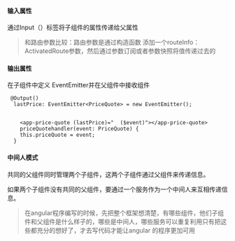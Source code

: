 #### 输入属性

通过Input（）标签将子组件的属性传递给父属性

> 和路由参数比较：路由参数是通过构造函数 添加一个routeInfo：ActivatedRoute参数，然后通过参数订阅或者参数快照将值传递过去的

#### 输出属性

在子组件中定义 EventEmitter并在父组件中接收组件

```
 @Output()
  lastPrice: EventEmitter<PriceQuote> = new EventEmitter();
  
  
    <app-price-quote (lastPrice)="  ($event)"></app-price-quote>
    priceQuotehandler(event: PriceQuote) {
    this.priceQuote = event;
  }
```

#### 中间人模式

共同的父组件同时管理两个子组件，这两个子组件通过父组件来传递信息。

如果两个子组件没有共同的父组件，要通过一个服务作为一个中间人来互相传递信息。



> 在angular程序编写的时候，先把整个框架想清楚，有哪些组件，他们子组件和父组件是什么样子的，哪些是中间人，哪些服务可以重复利用只有把这些都充分的想好了，才去写代码才能让angular 的程序更加可用